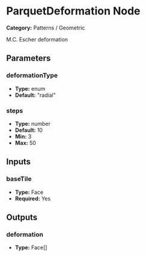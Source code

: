 
# ParquetDeformation Node

**Category:** Patterns / Geometric

M.C. Escher deformation

## Parameters


### deformationType
- **Type:** enum
- **Default:** "radial"





### steps
- **Type:** number
- **Default:** 10
- **Min:** 3
- **Max:** 50



## Inputs


### baseTile
- **Type:** Face
- **Required:** Yes



## Outputs


### deformation
- **Type:** Face[]




